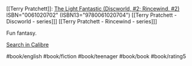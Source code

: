 [[Terry Pratchett]]: [The Light Fantastic (Discworld, #2; Rincewind, #2)](https://www.goodreads.com/book/show/34506)
ISBN="0061020702" (ISBN13="9780061020704")
[[Terry Pratchett - Discworld - series]]] [[Terry Pratchett - Rincewind - series]]]

Fun fantasy.

[Search in Calibre](calibre://search/_?q=The+Light+Fantastic+%28Discworld%2C+%232%3B+Rincewind%2C+%232%29)

#book/english #book/fiction #book/teenager #book/book #book/rating5
